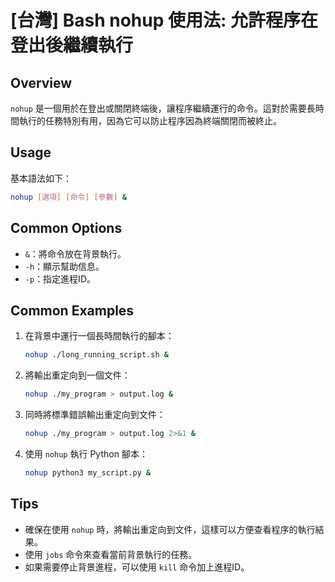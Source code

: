 # [台灣] Bash nohup 使用法: 允許程序在登出後繼續執行

## Overview
`nohup` 是一個用於在登出或關閉終端後，讓程序繼續運行的命令。這對於需要長時間執行的任務特別有用，因為它可以防止程序因為終端關閉而被終止。

## Usage
基本語法如下：
```bash
nohup [選項] [命令] [參數] &
```

## Common Options
- `&`：將命令放在背景執行。
- `-h`：顯示幫助信息。
- `-p`：指定進程ID。

## Common Examples
1. 在背景中運行一個長時間執行的腳本：
   ```bash
   nohup ./long_running_script.sh &
   ```

2. 將輸出重定向到一個文件：
   ```bash
   nohup ./my_program > output.log &
   ```

3. 同時將標準錯誤輸出重定向到文件：
   ```bash
   nohup ./my_program > output.log 2>&1 &
   ```

4. 使用 `nohup` 執行 Python 腳本：
   ```bash
   nohup python3 my_script.py &
   ```

## Tips
- 確保在使用 `nohup` 時，將輸出重定向到文件，這樣可以方便查看程序的執行結果。
- 使用 `jobs` 命令來查看當前背景執行的任務。
- 如果需要停止背景進程，可以使用 `kill` 命令加上進程ID。